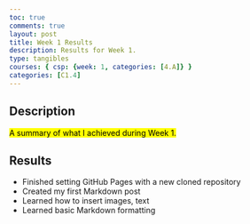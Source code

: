 ```yaml
---
toc: true
comments: true
layout: post
title: Week 1 Results
description: Results for Week 1.
type: tangibles
courses: { csp: {week: 1, categories: [4.A]} }
categories: [C1.4]
---
```


## Description
<mark>A summary of what I achieved during Week 1.</mark>

## Results
- Finished setting GitHub Pages with a new cloned repository
- Created my first Markdown post
- Learned how to insert images, text
- Learned basic Markdown formatting